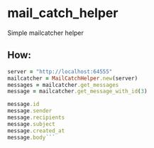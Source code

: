 # mail_catch_helper
Simple mailcatcher helper

## How:
```ruby
server = "http://localhost:64555"
mailcatcher = MailCatchHelper.new(server)
messages = mailcatcher.get_messages
message = mailcatcher.get_message_with_id(3)

message.id
message.sender
message.recipients
message.subject
message.created_at
message.body```
